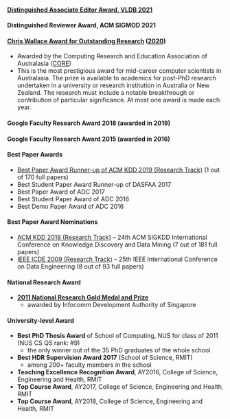 #### [Distinguished Associate Editor Award, VLDB 2021](http://vldb.org/2021/?conference-awards)
#### Distinguished Reviewer Award, ACM SIGMOD 2021
#### [Chris Wallace Award for Outstanding Research](https://www.core.edu.au/the-chris-wallace-award-for-outstanding-research-contributio) ([2020](https://mailchi.mp/b3bed90720c3/zz4597ittf-4168873?e=4f86ee5536))
* Awarded by the Computing Research and Education Association of Australasia ([CORE](https://www.core.edu.au/home))
* This is the most prestigious award for mid-career computer scientists in Australasia. The prize is available to academics for post-PhD research undertaken in a university or research institution in Australia or New Zealand. The research must include a notable breakthrough or contribution of particular significance. At most one award is made each year.

#### Google Faculty Research Award 2018 (awarded in 2019)

#### Google Faculty Research Award 2015 (awarded in 2016)

#### Best Paper Awards
* [Best Paper Award Runner-up of ACM KDD 2019 (Research Track)](https://www.kdd.org/awards/view/2019-sigkdd-best-paper-award-winners) (1 out of 170 full papers)
* Best Student Paper Award Runner-up of DASFAA 2017
* Best Paper Award of ADC 2017
* Best Student Paper Award of ADC 2016
* Best Demo Paper Award of ADC 2016

#### Best Paper Award Nominations
* [ACM KDD 2018 (Research Track)](https://dl.acm.org/toc/tkdd/2020/14/5#sec1) – 24th ACM SIGKDD International Conference on Knowledge Discovery and Data Mining (7 out of 181 full papers)
* [IEEE ICDE 2009 (Research Track)](https://ieeexplore.ieee.org/stamp/stamp.jsp?tp=&arnumber=5494756) – 25th IEEE International Conference on Data Engineering (8 out of 93 full papers)

#### National Research Award
* [**2011 National Research Gold Medal and Prize**](https://www.comp.nus.edu.sg/programmes/pg/awards/)
	- awarded by Infocomm Development Authority of Singapore

#### University-level Award
* **Best PhD Thesis Award** of School of Computing, NUS for class of 2011 (NUS CS QS rank: #9)
	- the only winner out of the 35 PhD graduates of the whole school
* **Best HDR Supervision Award 2017** (School of Science, RMIT)
	-  among 200+ faculty members in the school
* **Teaching Excellence Recognition Award**, AY2016, College of Science, Engineering and Health, RMIT
* **Top Course Award**, AY2017, College of Science, Engineering and Health, RMIT
* **Top Course Award**, AY2018, College of Science, Engineering and Health, RMIT